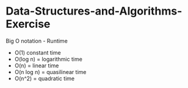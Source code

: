 # Data-Structures-and-Algorithms-Exercise

Big O notation - Runtime
<ul>
<li>O(1) constant time</li>
<li>O(log n) = logarithmic time</li>
<li>O(n) = linear time</li>
<li>O(n log n) = quasilinear time</li>
<li>O(n^2) = quadratic time</li>
</ul>
